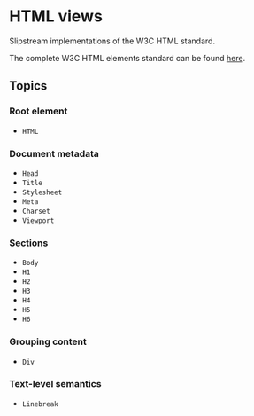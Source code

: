 # HTML views

Slipstream implementations of the W3C HTML standard.

The complete W3C HTML elements standard can be found [here](https://html.spec.whatwg.org/multipage/#toc-semantics).

## Topics

### Root element

- ``HTML``

### Document metadata

- ``Head``
- ``Title``
- ``Stylesheet``
- ``Meta``
- ``Charset``
- ``Viewport``

### Sections

- ``Body``
- ``H1``
- ``H2``
- ``H3``
- ``H4``
- ``H5``
- ``H6``

### Grouping content

- ``Div``

### Text-level semantics

- ``Linebreak``
